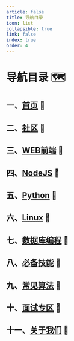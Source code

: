 ```yaml
---
article: false
title: 导航目录
icon: list
collapsible: true
link: false
index: true
order: 4
---
```

# 导航目录  :world_map:
## 一、[首页](/README.md)  :clown_face:
## 二、[社区](/blog.md)  :clown_face:
## 三、[WEB前端](/web/README.md)  :clown_face:
## 四、[NodeJS](/nodejs/README.md)  :clown_face:
## 五、[Python](/python/README.md)  :clown_face:
## 六、[Linux](/linux/README.md)  :clown_face:
## 七、[数据库编程](/sql/README.md)  :clown_face:
## 八、[必备技能](/skill/README.md)  :clown_face:
## 九、[常见算法](/skill/README.md)  :clown_face:
## 十、[面试专区](/arithmetic/README.md)  :clown_face:
## 十一、[关于我们](/resume/README.md)  :clown_face: